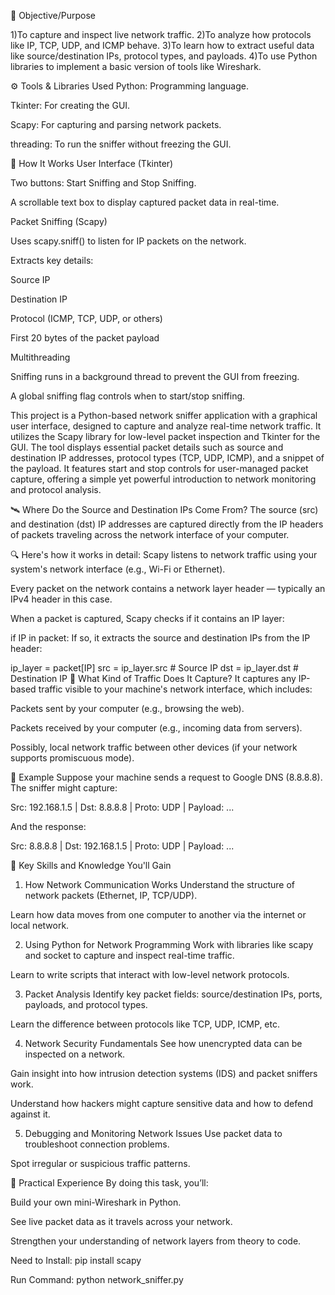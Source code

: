 🎯 Objective/Purpose

1)To capture and inspect live network traffic.
2)To analyze how protocols like IP, TCP, UDP, and ICMP behave.
3)To learn how to extract useful data like source/destination IPs, protocol types, and payloads.
4)To use Python libraries to implement a basic version of tools like Wireshark.

⚙️ Tools & Libraries Used
Python: Programming language.

Tkinter: For creating the GUI.

Scapy: For capturing and parsing network packets.

threading: To run the sniffer without freezing the GUI.

🧱 How It Works
User Interface (Tkinter)

Two buttons: Start Sniffing and Stop Sniffing.

A scrollable text box to display captured packet data in real-time.

Packet Sniffing (Scapy)

Uses scapy.sniff() to listen for IP packets on the network.

Extracts key details:

Source IP

Destination IP

Protocol (ICMP, TCP, UDP, or others)

First 20 bytes of the packet payload

Multithreading

Sniffing runs in a background thread to prevent the GUI from freezing.

A global sniffing flag controls when to start/stop sniffing.

This project is a Python-based network sniffer application with a graphical user interface, designed to capture and analyze 
real-time network traffic. It utilizes the Scapy library for low-level packet inspection and Tkinter for the GUI. The tool displays
essential packet details such as source and destination IP addresses, protocol types (TCP, UDP, ICMP), and a snippet of the payload.
It features start and stop controls for user-managed packet capture, offering a simple yet powerful introduction to network monitoring 
and protocol analysis.

🛰️ Where Do the Source and Destination IPs Come From?
The source (src) and destination (dst) IP addresses are captured directly from the IP headers of packets traveling across the network interface of your computer.

🔍 Here's how it works in detail:
Scapy listens to network traffic using your system's network interface (e.g., Wi-Fi or Ethernet).

Every packet on the network contains a network layer header — typically an IPv4 header in this case.

When a packet is captured, Scapy checks if it contains an IP layer:


if IP in packet:
If so, it extracts the source and destination IPs from the IP header:


ip_layer = packet[IP]
src = ip_layer.src  # Source IP
dst = ip_layer.dst  # Destination IP
📡 What Kind of Traffic Does It Capture?
It captures any IP-based traffic visible to your machine's network interface, which includes:

Packets sent by your computer (e.g., browsing the web).

Packets received by your computer (e.g., incoming data from servers).

Possibly, local network traffic between other devices (if your network supports promiscuous mode).

🧪 Example
Suppose your machine sends a request to Google DNS (8.8.8.8). The sniffer might capture:

Src: 192.168.1.5 | Dst: 8.8.8.8 | Proto: UDP | Payload: ...

And the response:

Src: 8.8.8.8 | Dst: 192.168.1.5 | Proto: UDP | Payload: ...

🧠 Key Skills and Knowledge You'll Gain
1. How Network Communication Works
Understand the structure of network packets (Ethernet, IP, TCP/UDP).

Learn how data moves from one computer to another via the internet or local network.

2. Using Python for Network Programming
Work with libraries like scapy and socket to capture and inspect real-time traffic.

Learn to write scripts that interact with low-level network protocols.

3. Packet Analysis
Identify key packet fields: source/destination IPs, ports, payloads, and protocol types.

Learn the difference between protocols like TCP, UDP, ICMP, etc.

4. Network Security Fundamentals
See how unencrypted data can be inspected on a network.

Gain insight into how intrusion detection systems (IDS) and packet sniffers work.

Understand how hackers might capture sensitive data and how to defend against it.

5. Debugging and Monitoring Network Issues
Use packet data to troubleshoot connection problems.

Spot irregular or suspicious traffic patterns.

🧰 Practical Experience
By doing this task, you’ll:

Build your own mini-Wireshark in Python.

See live packet data as it travels across your network.

Strengthen your understanding of network layers from theory to code.


Need to Install: pip install scapy

Run Command: python network_sniffer.py
